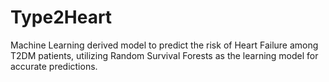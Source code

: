 # Type2Heart
 Machine Learning derived model to predict the risk of Heart Failure among T2DM patients, utilizing Random Survival Forests as the learning model for accurate predictions.
